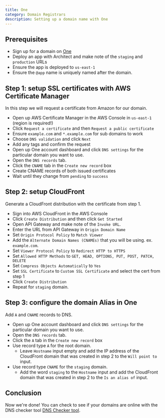 ```yaml
---
title: One
category: Domain Registrars
description: Setting up a domain name with One
---
```


## Prerequisites

- Sign up for a domain on [One](https://www.one.com/en/domain)
- Deploy an app with Architect and make note of the `staging` and `production` URLs
- Ensure the app is deployed to `us-east-1`
- Ensure the `@app` name is uniquely named after the domain.

## Step 1: setup SSL certificates with AWS Certificate Manager

In this step we will request a certificate from Amazon for our domain.

- Open up AWS Certificate Manager in the AWS Console in `us-east-1` (region is required!)
- Click `Request a certificate` and then `Request a public certificate`
- Ensure `example.com` and `*.example.com` for sub domains to work
- Choose `DNS validation` and click `Next`
- Add any tags and confirm the request
- Open up One account dashboard and click `DNS settings` for the particular domain you want to use.
- Open the `DNS records` tab.
- Click the `CNAME` tab in the `Create new record` box
- Create CNAME records of both issued certificates
- Wait until they change from `pending` to `success`

## Step 2: setup CloudFront

Generate a CloudFront distribution with the certificate from step 1.

- Sign into AWS CloudFront in the AWS Console
- Click `Create Distribution` and then click `Get Started`
- Open API Gateway and make note of the `Invoke URL`.
- Enter the URL from API Gateway in `Origin Domain Name`
- Set `Origin Protocol Policy` to `Match Viewer`
- Add the `Alternate Domain Names (CNAMEs)` that you will be using. ex. `example.com`.
- Set `Viewer Protocol Policy` to `Redirect HTTP to HTTPS`
- Set `Allowed HTTP Methods` to `GET, HEAD, OPTIONS, PUT, POST, PATCH, DELETE`
- Set `Compress Objects Automatically` to `Yes`
- Set `SSL Certificate` to `Custom SSL Certificate` and select the cert from step 1
- Click `Create Distribution`
- Repeat for `staging` domain.

## Step 3: configure the domain Alias in One

Add `A` and `CNAME` records to DNS.

- Open up One account dashboard and click `DNS settings` for the particular domain you want to use.
- Open the `DNS records` tab.
- Click the `A` tab in the `Create new record` box
- Use record type `A` for the root domain.
    - Leave `Hostname` input empty and add the IP address of the CloudFront domain that was created in step 2 to the `Will point to` input.
- Use record type `CNAME` for the `staging` domain.
    - Add the word `staging` to the `Hostname` input and add the CloudFront domain that was created in step 2 to the `Is an alias of` input.

## Conclusion

Now we're done! You can check to see if your domains are online with the DNS checker tool [DNS Checker tool](https://dnschecker.org/).
